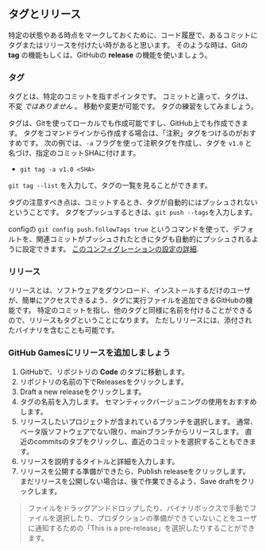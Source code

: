 ## タグとリリース

特定の状態やある時点をマークしておくために、コード履歴で、あるコミットにタグまたはリリースを付けたい時があると思います。 そのような時は、Gitの **tag** の機能もしくは、GitHubの **release** の機能を使いましょう。

### タグ

タグとは、特定のコミットを指すポインタです。 コミットと違って、タグは、不変 *ではありません* 。 移動や変更が可能です。 タグの練習をしてみましょう。

タグは、Gitを使ってローカルでも作成可能ですし、GitHub上でも作成できます。 タグをコマンドラインから作成する場合は、「注釈」タグをつけるのがおすすめです。 次の例では、`-a` フラグを使って注釈タグを作成し、タグを `v1.0` と名づけ、指定のコミットSHAに付けます。

- `git tag -a v1.0 <SHA>`

`git tag --list` を入力して、タグの一覧を見ることができます。

タグの注意すべき点は、コミットするとき、タグが自動的にはプッシュされないということです。 タグをプッシュするときは、`git push --tags`を入力します。

configの `git config push.followTags true` というコマンドを使って、デフォルトを、関連コミットがプッシュされたときにタグも自動的にプッシュされるように設定できます。 [このコンフィグレーションの設定の詳細](https://git-scm.com/docs/git-config/2.4.1#git-config-pushfollowTags).

### リリース

リリースとは、ソフトウェアをダウンロード、インストールするだけのユーザが、簡単にアクセスできるよう、タグに実行ファイルを追加できるGitHubの機能です。 特定のコミットを指し、他のタグと同様に名前を付けることができるので、リリースもタグということになります。 ただしリリースには、添付されたバイナリを含むことも可能です。

### GitHub Gamesにリリースを追加しましょう

1. GitHubで、リポジトリの **Code** のタブに移動します。
2. リポジトリの名前の下でReleasesをクリックします。
3. Draft a new releaseをクリックします。
4. タグの名前を入力します。 セマンティックバージョニングの使用をおすすめします。
5. リリースしたいプロジェクトが含まれているブランチを選択します。 通常、ベータ版ソフトウェアでない限り、mainブランチからリリースします。 直近のcommitsのタブをクリックし、直近のコミットを選択することもできます。
6. リリースを説明するタイトルと詳細を入力します。
7. リリースを公開する準備ができたら、Publish releaseをクリックします。 まだリリースを公開しない場合は、後で作業できるよう、Save draftをクリックします。

> ファイルをドラッグアンドドロップしたり、バイナリボックスで手動でファイルを選択したり、プロダクションの準備ができていないことをユーザに通知するための「This is a pre-release」を選択したりすることができます。